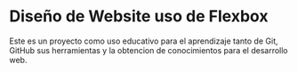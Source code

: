 # Diseño de Website uso de Flexbox

Este es un proyecto como uso educativo para el aprendizaje tanto de Git, GitHub sus 
herramientas y la obtencion de conocimientos para el desarrollo web.

